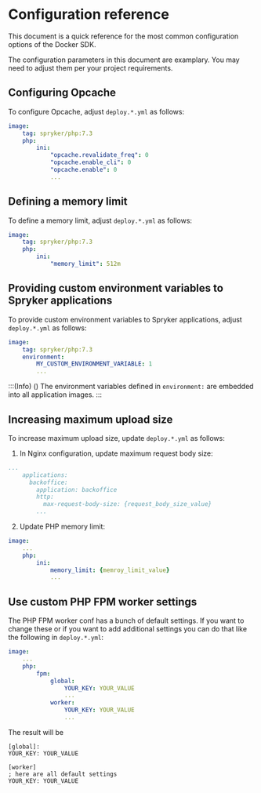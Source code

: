 # Configuration reference

This document is a quick reference for the most common configuration options of the Docker SDK.

The configuration parameters in this document are examplary. You may need to adjust them per your project requirements.



## Сonfiguring Opcache

To configure Opcache, adjust `deploy.*.yml` as follows:

```yaml
image:
    tag: spryker/php:7.3
    php:
        ini:
            "opcache.revalidate_freq": 0
            "opcache.enable_cli": 0
            "opcache.enable": 0
            ...
```

## Defining a memory limit

To define a memory limit, adjust `deploy.*.yml` as follows:

```yaml
image:
    tag: spryker/php:7.3
    php:
        ini:
            "memory_limit": 512m
```

## Providing custom environment variables to Spryker applications

To provide custom environment variables to Spryker applications, adjust `deploy.*.yml` as follows:

```yaml
image:
    tag: spryker/php:7.3
    environment:
        MY_CUSTOM_ENVIRONMENT_VARIABLE: 1
        ...
```

:::(Info) ()
The environment variables defined in `environment:` are embedded into all application images.
:::

## Increasing maximum upload size

To increase maximum upload size, update `deploy.*.yml` as follows:

1. In Nginx configuration, update maximum request body size:
```yaml
...
    applications:
      backoffice:
        application: backoffice
        http:
          max-request-body-size: {request_body_size_value}
        ...
```

2. Update PHP memory limit:

```yaml
image:
    ...
    php:
        ini:
            memory_limit: {memroy_limit_value}
            ...
```

## Use custom PHP FPM worker settings

The PHP FPM worker conf has a bunch of default settings.
If you want to change these or if you want to add additional settings you can do that like the following in `deploy.*.yml`:

```yaml
image:
    ...
    php:
        fpm:
            global:
                YOUR_KEY: YOUR_VALUE
                ...
            worker:
                YOUR_KEY: YOUR_VALUE
                ...
```

The result will be

```
[global]:
YOUR_KEY: YOUR_VALUE

[worker]
; here are all default settings
YOUR_KEY: YOUR_VALUE
```

